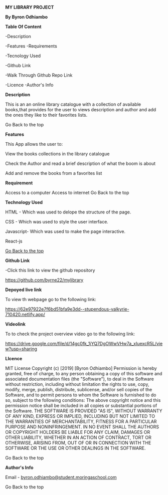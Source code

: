 **MY LIBRARY PROJECT**


**By Byron Odhiambo**

**Table Of Content**

-Description 

-Features -Requirements

-Tecnology Used 

-Github Link 

-Walk Through Github Repo Link 

-Licence -Author's Info

**Description**

This is an an online library catalogue with a collection of available books,that provides for the user to views description and author and add the ones they like to their favorites lists.

Go Back to the top

**Features**

This App allows the user to:

View the books collections in the library catalogue

Check the Author and read a brief description of what the boom is about

Add and remove the books from a favorites list



**Requirement**

Access to a computer
Access to internet
Go Back to the top

**Technology Used**

HTML - Which was used to delope the structure of the page.

CSS - Which was used to style the user interface.

Javascript- Which was used to make the page interactive.

React-js

[Go Back to the top](#mylibrary)

**Github Link**

-Click this link to view the github repository

https://github.com/byrne22/mylibrary

**Depoyed live link**

To view th webpage go to the following link:

https://62e97922e7f6bd51bfa9e3dd--stupendous-valkyrie-710420.netlify.app/

**Videolink**

To to check the project overview video go to the following link:

https://drive.google.com/file/d/14gc0fk_1jYQ7DgOWwVHw7a_xIuexcR5L/view?usp=sharing



**LIcence**

MIT License Copyright (c) [2019] [Byron Odhiambo] Permission is hereby granted, free of charge, to any person obtaining a copy of this software and associated documentation files (the "Software"), to deal in the Software without restriction, including without limitation the rights to use, copy, modify, merge, publish, distribute, sublicense, and/or sell copies of the Software, and to permit persons to whom the Software is furnished to do so, subject to the following conditions: The above copyright notice and this permission notice shall be included in all copies or substantial portions of the Software. THE SOFTWARE IS PROVIDED "AS IS", WITHOUT WARRANTY OF ANY KIND, EXPRESS OR IMPLIED, INCLUDING BUT NOT LIMITED TO THE WARRANTIES OF MERCHANTABILITY, FITNESS FOR A PARTICULAR PURPOSE AND NONINFRINGEMENT. IN NO EVENT SHALL THE AUTHORS OR COPYRIGHT HOLDERS BE LIABLE FOR ANY CLAIM, DAMAGES OR OTHER LIABILITY, WHETHER IN AN ACTION OF CONTRACT, TORT OR OTHERWISE, ARISING FROM, OUT OF OR IN CONNECTION WITH THE SOFTWARE OR THE USE OR OTHER DEALINGS IN THE SOFTWARE.

Go Back to the top

**Author's Info**

Email - byron.odhiambo@student.moringaschool.com

Go Back to the top
